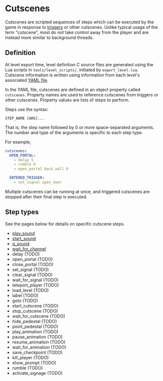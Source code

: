 # Cutscenes

Cutscenes are scripted sequences of steps which can be executed by the game
in response to [triggers](../level_objects/trigger.md) or other cutscenes. Unlike
typical usage of the term "cutscene", most do not take control away from the
player and are instead more similar to background threads.

## Definition

At level export time, level definition C source files are generated using the
Lua scripts in `tools/level_scripts/`, initiated by `export_level.lua`. Cutscene
information is written using information from each level's associated
[YAML file](../file_formats.md#levels).

In the YAML file, cutscenes are defined in an object property called `cutscenes`.
Property names are used to reference cutscenes from triggers or other cutscenes.
Property values are lists of steps to perform.

Steps use the syntax:
```
STEP_NAME [ARG]...
```

That is, the step name followed by 0 or more space-separated arguments. The
number and type of the arguments is specific to each step type.

For example,
```yaml
cutscenes:
  OPEN_PORTAL:
    - delay 5
    - rumble 0
    - open_portal back_wall 0

  ENTERED_TRIGGER:
    - set_signal open_door
```

Multiple cutscenes can be running at once, and triggered cutscenes are stopped
after their final step is executed.

## Step types

See the pages below for details on specific cutscene steps.

* [play_sound](./play_sound.md)
* [start_sound](./start_sound.md)
* [q_sound](./q_sound.md)
* [wait_for_channel](./wait_for_channel.md)
* delay (TODO)
* open_portal (TODO)
* close_portal (TODO)
* set_signal (TODO)
* clear_signal (TODO)
* wait_for_signal (TODO)
* teleport_player (TODO)
* load_level (TODO)
* label (TODO)
* goto (TODO)
* start_cutscene (TODO)
* stop_cutscene (TODO)
* wait_for_cutscene (TODO)
* hide_pedestal (TODO)
* point_pedestal (TODO)
* play_animation (TODO)
* pause_animation (TODO)
* resume_animation (TODO)
* wait_for_animation (TODO)
* save_checkpoint (TODO)
* kill_player (TODO)
* show_prompt (TODO)
* rumble (TODO)
* activate_signage (TODO)
